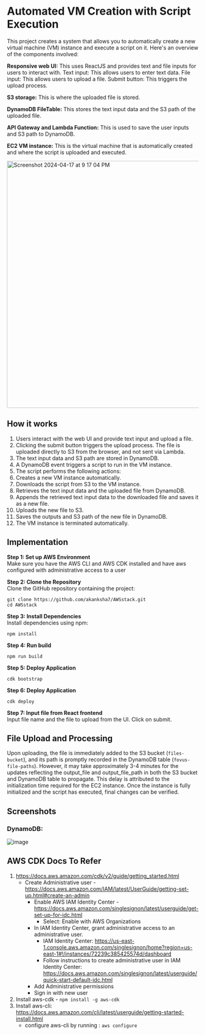 # Automated VM Creation with Script Execution
This project creates a system that allows you to automatically create a new virtual machine (VM) instance and execute a script on it. Here's an overview of the components involved:

**Responsive web UI:** This uses ReactJS and provides text and file inputs for users to interact with.
Text input: This allows users to enter text data.
File input: This allows users to upload a file.
Submit button: This triggers the upload process.

**S3 storage:** This is where the uploaded file is stored.

**DynamoDB FileTable:** This stores the text input data and the S3 path of the uploaded file.

**API Gateway and Lambda Function:** This is used to save the user inputs and S3 path to DynamoDB.

**EC2 VM instance:** This is the virtual machine that is automatically created and where the script is uploaded and executed.

<img width="647" alt="Screenshot 2024-04-17 at 9 17 04 PM" src="https://github.com/akanksha7/AWSstack/assets/18654204/effa4194-6419-49d1-bb50-8f41ca889cca">

## How it works

1) Users interact with the web UI and provide text input and upload a file.
2) Clicking the submit button triggers the upload process. The file is uploaded directly to S3 from the browser, and not sent via Lambda.
3) The text input data and S3 path are stored in DynamoDB.
4) A DynamoDB event triggers a script to run in the VM instance.
5) The script performs the following actions:
6) Creates a new VM instance automatically.
7) Downloads the script from S3 to the VM instance.
8) Retrieves the text input data and the uploaded file from DynamoDB.
9) Appends the retrieved text input data to the downloaded file and saves it as a new file.
10) Uploads the new file to S3.
11) Saves the outputs and S3 path of the new file in DynamoDB.
12) The VM instance is terminated automatically.


## Implementation

**Step 1: Set up AWS Environment**  
Make sure you have the AWS CLI and AWS CDK installed and have aws configured with administrative access to a user

**Step 2: Clone the Repository**  
Clone the GitHub repository containing the project:

```
git clone https://github.com/akanksha7/AWSstack.git
cd AWSstack
```

**Step 3: Install Dependencies**  
Install dependencies using npm:
```
npm install
```
**Step 4: Run build**
```
npm run build
```
**Step 5: Deploy Application**
```
cdk bootstrap
```

**Step 6: Deploy Application**
```
cdk deploy
```
**Step 7: Input file from React frontend**  
Input file name and the file to upload from the UI. Click on submit.

## File Upload and Processing

Upon uploading, the file is immediately added to the S3 bucket (`files-bucket`), and its path is promptly recorded in the DynamoDB table (`fovus-file-paths`). However, it may take approximately 3-4 minutes for the updates reflecting the output_file and output_file_path in both the S3 bucket and DynamoDB table to propagate. This delay is attributed to the initialization time required for the EC2 instance. Once the instance is fully initialized and the script has executed, final changes can be verified.



## Screenshots

### DynamoDB:
![image](https://github.com/akanksha7/AWSstack/assets/18654204/d00f7675-1555-4844-adb0-6f923790efcf)


## AWS CDK Docs To Refer

1. https://docs.aws.amazon.com/cdk/v2/guide/getting_started.html
    - Create Administrative user - https://docs.aws.amazon.com/IAM/latest/UserGuide/getting-set-up.html#create-an-admin
        - Enable AWS IAM Identity Center - https://docs.aws.amazon.com/singlesignon/latest/userguide/get-set-up-for-idc.html
            - Select: Enable with AWS Organizations
        - In IAM Identity Center, grant administrative access to an administrative user.
            - IAM Identity Center: https://us-east-1.console.aws.amazon.com/singlesignon/home?region=us-east-1#!/instances/72239c385425574d/dashboard
            - Follow instructions to create administrative user in IAM Identity Center: https://docs.aws.amazon.com/singlesignon/latest/userguide/quick-start-default-idc.html
        - Add Administrative permissions
        - Sign in with new user
3. Install aws-cdk - `npm install -g aws-cdk`
4. Install aws-cli: https://docs.aws.amazon.com/cli/latest/userguide/getting-started-install.html
    - configure aws-cli by running : `aws configure`
